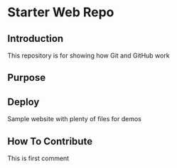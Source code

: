 # Starter Web Repo

## Introduction
This repository is for showing how Git and GitHub work

## Purpose

## Deploy

Sample website with plenty of files for demos
## How To Contribute
This is first comment 
